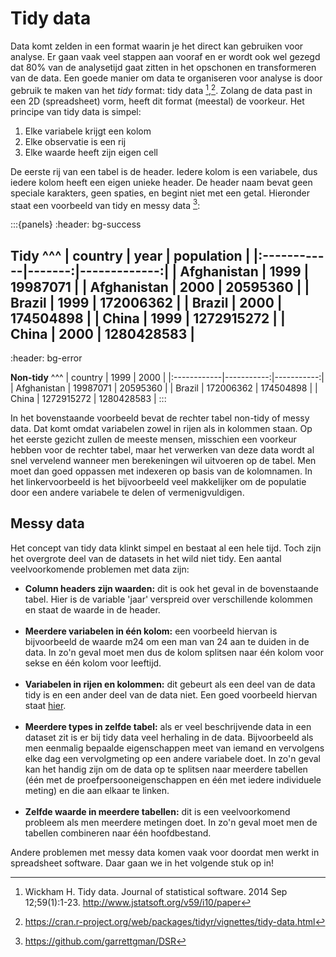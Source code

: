 # Tidy data

Data komt zelden in een format waarin je het direct kan gebruiken voor analyse. Er gaan vaak veel stappen aan vooraf en 
er wordt ook wel gezegd dat 80% van de analysetijd gaat zitten in het opschonen en transformeren van de data. Een goede
manier om data te organiseren voor analyse is door gebruik te maken van het *tidy* format: tidy data [^Tidy],[^Tidyr]. Zolang
de data past in een 2D (spreadsheet) vorm, heeft dit format (meestal) de voorkeur. Het principe van tidy data is simpel: 

1. Elke variabele krijgt een kolom
1. Elke observatie is een rij
1. Elke waarde heeft zijn eigen cell

De eerste rij van een tabel is de header. Iedere kolom is een variabele, dus iedere kolom heeft een eigen unieke header. 
De header naam bevat geen speciale karakters, geen spaties, en begint niet met een getal. Hieronder staat een voorbeeld
van tidy en messy data [^DSR]:

:::{panels}
:header: bg-success

**Tidy**
^^^
| country     |   year |   population |
|:------------|-------:|-------------:|
| Afghanistan |   1999 |     19987071 |
| Afghanistan |   2000 |     20595360 |
| Brazil      |   1999 |    172006362 |
| Brazil      |   2000 |    174504898 |
| China       |   1999 |   1272915272 |
| China       |   2000 |   1280428583 |
---
:header: bg-error

**Non-tidy**
^^^
| country     |       1999 |       2000 |
|:------------|-----------:|-----------:|
| Afghanistan |   19987071 |   20595360 |
| Brazil      |  172006362 |  174504898 |
| China       | 1272915272 | 1280428583 |
:::

In het bovenstaande voorbeeld bevat de rechter tabel non-tidy of messy data. Dat komt omdat variabelen zowel in rijen als
in kolommen staan. Op het eerste gezicht zullen de meeste mensen, misschien een voorkeur hebben voor de rechter tabel, 
maar het verwerken van deze data wordt al snel vervelend wanneer men berekeningen wil uitvoeren op de tabel. Men moet dan
goed oppassen met indexeren op basis van de kolomnamen. In het linkervoorbeeld is het bijvoorbeeld veel makkelijker om de
populatie door een andere variabele te delen of vermenigvuldigen. 

## Messy data

Het concept van tidy data klinkt simpel en bestaat al een hele tijd. Toch zijn het overgrote deel van de datasets in het
wild niet tidy. Een aantal veelvoorkomende problemen met data zijn:

- **Column headers zijn waarden:** dit is ook het geval in de bovenstaande tabel. Hier is de variable 'jaar' verspreid
over verschillende kolommen en staat de waarde in de header.
<br><br>
- **Meerdere variabelen in één kolom:** een voorbeeld hiervan is bijvoorbeeld de waarde m24 om een man van 24 aan te 
duiden in de data. In zo'n geval moet men dus de kolom splitsen naar één kolom voor sekse en één kolom voor leeftijd.
<br><br>
- **Variabelen in rijen en kolommen:** dit gebeurt als een deel van de data tidy is en een ander deel van de data niet.
Een goed voorbeeld hiervan staat [hier](https://cran.r-project.org/web/packages/tidyr/vignettes/tidy-data.html).
<br><br>
- **Meerdere types in zelfde tabel:** als er veel beschrijvende data in een dataset zit is er bij tidy data veel herhaling
in de data. Bijvoorbeeld als men eenmalig bepaalde eigenschappen meet van iemand en vervolgens elke dag een vervolgmeting 
op een andere variabele doet. In zo'n geval kan het handig zijn om de data op te splitsen naar meerdere tabellen (één met
de proefpersooneigenschappen en één met iedere individuele meting) en die aan elkaar te linken.
<br><br>
- **Zelfde waarde in meerdere tabellen:** dit is een veelvoorkomend probleem als men meerdere metingen doet. In zo'n 
geval moet men de tabellen combineren naar één hoofdbestand.
  
Andere problemen met messy data komen vaak voor doordat men werkt in spreadsheet software. Daar gaan we in het volgende
stuk op in!

[^Tidy]: Wickham H. Tidy data. Journal of statistical software. 2014 Sep 12;59(1):1-23. http://www.jstatsoft.org/v59/i10/paper
[^Tidyr]: https://cran.r-project.org/web/packages/tidyr/vignettes/tidy-data.html
[^DSR]: https://github.com/garrettgman/DSR